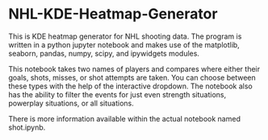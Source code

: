 # NHL-KDE-Heatmap-Generator

This is KDE heatmap generator for NHL shooting data. The program is written in a python jupyter notebook and 
makes use of the matplotlib, seaborn, pandas, numpy, scipy, and ipywidgets modules.

This notebook takes two names of players and compares where either their goals, shots, misses, or shot attempts are
taken. You can choose between these types with the help of the interactive dropdown. The notebook also has the
ability to filter the events for just even strength situations, powerplay situations, or all situations.

There is more information available within the actual notebook named shot.ipynb.
